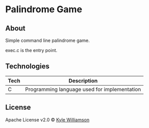 # Palindrome Game

## About

Simple command line palindrome game.

exec.c is the entry point.

## Technologies

| **Tech** | **Description** |
|----------|-----------------|
| C | Programming language used for implementation |

## License

Apache License v2.0 © [Kyle Williamson ](https://github.com/kyledmw)